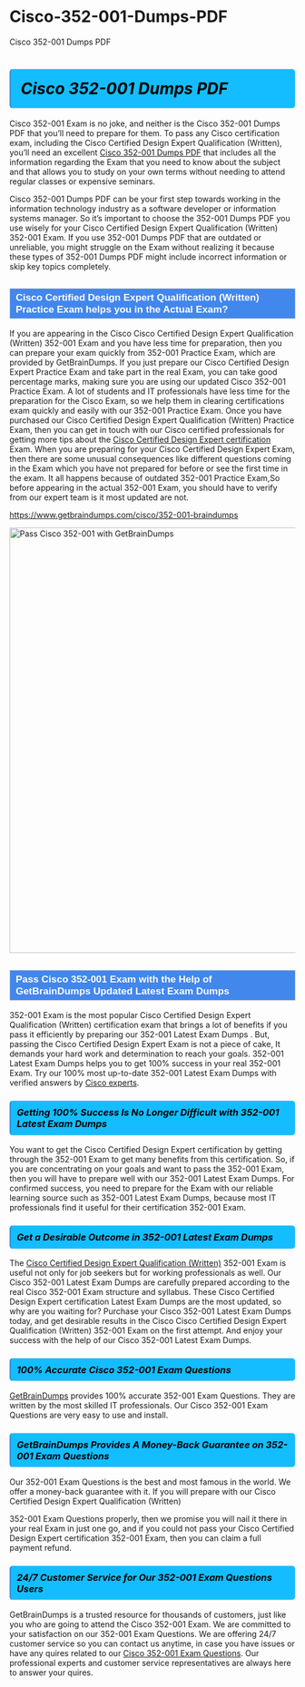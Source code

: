 # Cisco-352-001-Dumps-PDF
Cisco 352-001 Dumps PDF
<h1><strong><span style="display: block; color: #000000; background: #14BDFF; border: 0.5px solid #AED6F1; border-left: 3px solid #3498DB; padding: .6em; border-radius: 6px;">                     <em>Cisco 352-001 <span class="exam_variation">Dumps PDF</span> </em>                </span></strong>            </h1>                        <p>Cisco 352-001 Exam is no joke, and neither is the Cisco 352-001 <span class="exam_variation">Dumps PDF</span> that you’ll need to prepare for them. To pass any Cisco certification exam,             including the Cisco Certified Design Expert Qualification (Written), you’ll need an excellent <a href="https://www.getbraindumps.com/cisco/352-001-braindumps">Cisco 352-001 <span class="exam_variation">Dumps PDF</span></a> that includes             all the information regarding the Exam that you need to know about the subject and that allows you to study on your own terms             without needing to attend regular classes or expensive seminars.</p>                        <p>Cisco 352-001 <span class="exam_variation">Dumps PDF</span> can be your first step towards working in the information technology industry as a software developer or             information systems manager. So it’s important to choose the 352-001 <span class="exam_variation">Dumps PDF</span> you use wisely for your             Cisco Certified Design Expert Qualification (Written) 352-001 Exam. If you use 352-001 <span class="exam_variation">Dumps PDF</span>             that are outdated or unreliable, you might struggle on the Exam without realizing it because these types of 352-001 <span class="exam_variation">Dumps PDF</span>             might include incorrect information or skip key topics completely.</p>                        <h2 style="background: #4287ec; border: 1px solid #cccccc; padding: 5px 10px;">                <span style="color: #ffffff;">                    <span style="font-size: 11pt;">                        <span style="line-height: normal;">                            <span style="font-family: Calibri,sans-serif;">                                <strong>                                    <span style="font-size: 13.0pt;">Cisco Certified Design Expert Qualification (Written) <span class="exam_variation2">Practice Exam</span> helps you in the Actual Exam?</span>                                </strong>                            </span>                        </span>                    </span>                </span>            </h2>                        <p>If you are appearing in the Cisco Cisco Certified Design Expert Qualification (Written) 352-001 Exam and             you have less time for preparation, then you can prepare your exam quickly from 352-001 <span class="exam_variation2">Practice Exam</span>, which are provided by GetBrainDumps.             If you just prepare our Cisco Certified Design Expert <span class="exam_variation2">Practice Exam</span> and take part in the real Exam, you can take good percentage marks, making sure you are             using our updated Cisco 352-001 <span class="exam_variation2">Practice Exam</span>. A lot of students and IT professionals have less time for the preparation for the Cisco Exam,             so we help them in clearing certifications exam quickly and easily with our 352-001 <span class="exam_variation2">Practice Exam</span>. Once you have purchased our             Cisco Certified Design Expert Qualification (Written) <span class="exam_variation2">Practice Exam</span>, then you can get in touch with our             Cisco certified professionals for getting more tips about the <a href="https://www.getbraindumps.com/cisco/ccde-braindumps.html">Cisco Certified Design Expert certification</a> Exam. When you are preparing for your              Cisco Certified Design Expert Exam, then there are some unusual consequences like different questions coming in the Exam which you have not prepared            for before or see the first time in the exam. It all happens because of outdated 352-001 <span class="exam_variation2">Practice Exam</span>,So before appearing in the actual             352-001 Exam, you should have to verify from our expert team is it most updated are not.</p>                        <p><a href="https://www.getbraindumps.com/cisco/352-001-braindumps">https://www.getbraindumps.com/cisco/352-001-braindumps</a></p>                        <p><a href="https://www.getbraindumps.com/"><img src="https://www.getbraindumps.com/images/get-updated-exam-questions-with-discount-getbraindumps.jpg" class="postImage" alt="Pass Cisco 352-001 with GetBrainDumps" width="750"></a></p>                            <h2 style="background: #4287ec; border: 1px solid #cccccc; padding: 5px 10px;">                <span style="color: #ffffff;">                    <span style="font-size: 11pt;">                        <span style="line-height: normal;">                            <span style="font-family: Calibri,sans-serif;">                                <strong>                                    <span style="font-size: 13.0pt;">Pass Cisco 352-001 Exam with the Help of GetBrainDumps Updated <span class="exam_variation3">Latest Exam Dumps</span></span>                                </strong>                            </span>                        </span>                    </span>                </span>            </h2>                        <p>352-001 Exam is the most popular Cisco Certified Design Expert Qualification (Written) certification exam that brings a             lot of benefits if you pass it efficiently by preparing our 352-001 <span class="exam_variation3">Latest Exam Dumps</span> . But, passing the Cisco Certified Design Expert Exam is not a piece of cake,             It demands your hard work and determination to reach your goals. 352-001 <span class="exam_variation3">Latest Exam Dumps</span> helps you to get 100% success in your real 352-001 Exam.             Try our 100% most up-to-date 352-001 <span class="exam_variation3">Latest Exam Dumps</span> with verified answers by <a href="https://www.getbraindumps.com/cisco-braindumps.html">Cisco experts</a>.</p>                        <h3>                <strong>                    <span style="display: block; color: #000000; background: #14BDFF; border: 0.5px solid #AED6F1; border-left: 3px solid #3498DB; padding: .6em; border-radius: 6px;">                        <em>Getting 100% Success Is No Longer Difficult with 352-001 <span class="exam_variation3">Latest Exam Dumps</span></em>                    </span>                </strong>            </h3>                        <p>You want to get the Cisco Certified Design Expert certification by getting through the 352-001 Exam to get many benefits from this certification.             So, if you are concentrating on your goals and want to pass the 352-001 Exam, then you will have to prepare well with our 352-001 <span class="exam_variation3">Latest Exam Dumps</span>.             For confirmed success, you need to prepare for the Exam with our reliable learning source such as 352-001 <span class="exam_variation3">Latest Exam Dumps</span>, because most             IT professionals find it useful for their certification 352-001 Exam.</p>                        <h3>                <strong>                    <span style="display: block; color: #000000; background: #14BDFF; border: 0.5px solid #AED6F1; border-left: 3px solid #3498DB; padding: .6em; border-radius: 6px;">                        <em>Get a Desirable Outcome in 352-001 <span class="exam_variation3">Latest Exam Dumps</span></em>                    </span>                </strong>            </h3>                        <p>The <a href="https://www.getbraindumps.com/cisco/352-001-braindumps">Cisco Certified Design Expert Qualification (Written)</a> 352-001 Exam is useful not only for job seekers but             for working professionals as well. Our Cisco 352-001 <span class="exam_variation3">Latest Exam Dumps</span> are carefully prepared according to the real Cisco 352-001 Exam structure and syllabus.             These Cisco Certified Design Expert certification <span class="exam_variation3">Latest Exam Dumps</span> are the most updated, so why are you waiting for? Purchase your Cisco 352-001 <span class="exam_variation3">Latest Exam Dumps</span> today,             and get desirable results in the Cisco Cisco Certified Design Expert Qualification (Written) 352-001 Exam on the first attempt.             And enjoy your success with the help of our Cisco 352-001 <span class="exam_variation3">Latest Exam Dumps</span>.</p>                        <h3>                <strong>                    <span style="display: block; color: #000000; background: #14BDFF; border: 0.5px solid #AED6F1; border-left: 3px solid #3498DB; padding: .6em; border-radius: 6px;">                        <em>100% Accurate Cisco 352-001 <span class="exam_variation4">Exam Questions</span></em>                    </span>                </strong>            </h3>                        <p><a href="https://www.getbraindumps.com/">GetBrainDumps</a> provides 100% accurate 352-001 <span class="exam_variation4">Exam Questions</span>. They are written by the most skilled IT professionals.             Our Cisco 352-001 <span class="exam_variation4">Exam Questions</span> are very easy to use and install.</p>                        <h3>                <strong>                    <span style="display: block; color: #000000; background: #14BDFF; border: 0.5px solid #AED6F1; border-left: 3px solid #3498DB; padding: .6em; border-radius: 6px;">                        <em>GetBrainDumps Provides A Money-Back Guarantee on  352-001 <span class="exam_variation4">Exam Questions</span></em>                    </span>                </strong>            </h3>                        <p>Our 352-001 <span class="exam_variation4">Exam Questions</span> is the best and most famous in the world. We offer a money-back guarantee with it.             If you will prepare with our Cisco Certified Design Expert Qualification (Written)</p>            <p>352-001 <span class="exam_variation4">Exam Questions</span> properly, then we promise you will nail it there in your real Exam in just one go, and             if you could not pass your Cisco Certified Design Expert certification 352-001 Exam, then you can claim a full payment refund.</p>                        <h3>                <strong>                    <span style="display: block; color: #000000; background: #14BDFF; border: 0.5px solid #AED6F1; border-left: 3px solid #3498DB; padding: .6em; border-radius: 6px;">                        <em>24/7 Customer Service for Our 352-001 <span class="exam_variation4">Exam Questions</span> Users</em>                    </span>                </strong>            </h3>                        <p>GetBrainDumps is a trusted resource for thousands of customers, just like you who are going to attend the Cisco 352-001 Exam.             We are committed to your satisfaction on our 352-001 <span class="exam_variation4">Exam Questions</span>. We are offering 24/7 customer service so you can contact us anytime,             in case you have issues or have any quires related to our <a href="https://www.getbraindumps.com/cisco/352-001-braindumps">Cisco 352-001 <span class="exam_variation4">Exam Questions</span></a>. Our professional experts and customer service             representatives are always here to answer your quires.</p>                    
